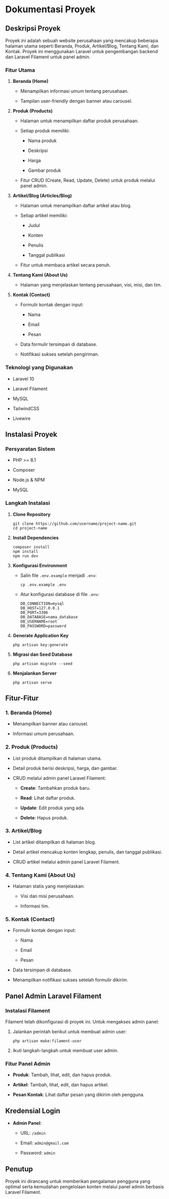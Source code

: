 # Dokumentasi Proyek

## Deskripsi Proyek

Proyek ini adalah sebuah website perusahaan yang mencakup beberapa halaman utama seperti Beranda, Produk, Artikel/Blog,
Tentang Kami, dan Kontak. Proyek ini menggunakan Laravel untuk pengembangan backend dan Laravel Filament untuk panel
admin.

### Fitur Utama

1. **Beranda (Home)**

    - Menampilkan informasi umum tentang perusahaan.

    - Tampilan user-friendly dengan banner atau carousel.

2. **Produk (Products)**

    - Halaman untuk menampilkan daftar produk perusahaan.

    - Setiap produk memiliki:

        - Nama produk

        - Deskripsi

        - Harga

        - Gambar produk

    - Fitur CRUD (Create, Read, Update, Delete) untuk produk melalui panel admin.

3. **Artikel/Blog (Articles/Blog)**

    - Halaman untuk menampilkan daftar artikel atau blog.

    - Setiap artikel memiliki:

        - Judul

        - Konten

        - Penulis

        - Tanggal publikasi

    - Fitur untuk membaca artikel secara penuh.

4. **Tentang Kami (About Us)**

    - Halaman yang menjelaskan tentang perusahaan, visi, misi, dan tim.

5. **Kontak (Contact)**

    - Formulir kontak dengan input:

        - Nama

        - Email

        - Pesan

    - Data formulir tersimpan di database.

    - Notifikasi sukses setelah pengiriman.

### Teknologi yang Digunakan

- Laravel 10

- Laravel Filament

- MySQL

- TailwindCSS

- Livewire

## Instalasi Proyek

### Persyaratan Sistem

- PHP >= 8.1

- Composer

- Node.js & NPM

- MySQL

### Langkah Instalasi

1. **Clone Repository**

   ```
   git clone https://github.com/username/project-name.git
   cd project-name
   ```

2. **Install Dependencies**

   ```
   composer install
   npm install
   npm run dev
   ```

3. **Konfigurasi Environment**

    - Salin file `.env.example` menjadi `.env`:

      ```
      cp .env.example .env
      ```

    - Atur konfigurasi database di file `.env`:

      ```
      DB_CONNECTION=mysql
      DB_HOST=127.0.0.1
      DB_PORT=3306
      DB_DATABASE=nama_database
      DB_USERNAME=root
      DB_PASSWORD=password
      ```

4. **Generate Application Key**

   ```
   php artisan key:generate
   ```

5. **Migrasi dan Seed Database**

   ```
   php artisan migrate --seed
   ```

6. **Menjalankan Server**

   ```
   php artisan serve
   ```

## Fitur-Fitur

### 1. Beranda (Home)

- Menampilkan banner atau carousel.

- Informasi umum perusahaan.

### 2. Produk (Products)

- List produk ditampilkan di halaman utama.

- Detail produk berisi deskripsi, harga, dan gambar.

- CRUD melalui admin panel Laravel Filament:

    - **Create**: Tambahkan produk baru.

    - **Read**: Lihat daftar produk.

    - **Update**: Edit produk yang ada.

    - **Delete**: Hapus produk.

### 3. Artikel/Blog

- List artikel ditampilkan di halaman blog.

- Detail artikel mencakup konten lengkap, penulis, dan tanggal publikasi.

- CRUD artikel melalui admin panel Laravel Filament.

### 4. Tentang Kami (About Us)

- Halaman statis yang menjelaskan:

    - Visi dan misi perusahaan.

    - Informasi tim.

### 5. Kontak (Contact)

- Formulir kontak dengan input:

    - Nama

    - Email

    - Pesan

- Data tersimpan di database.

- Menampilkan notifikasi sukses setelah formulir dikirim.

## Panel Admin Laravel Filament

### Instalasi Filament

Filament telah dikonfigurasi di proyek ini. Untuk mengakses admin panel:

1. Jalankan perintah berikut untuk membuat admin user:

   ```
   php artisan make:filament-user
   ```

2. Ikuti langkah-langkah untuk membuat user admin.

### Fitur Panel Admin

- **Produk**: Tambah, lihat, edit, dan hapus produk.

- **Artikel**: Tambah, lihat, edit, dan hapus artikel.

- **Pesan Kontak**: Lihat daftar pesan yang dikirim oleh pengguna.

## Kredensial Login

- **Admin Panel**:

    - URL: `/admin`

    - Email: `admin@gmail.com`

    - Password: `admin`

## Penutup

Proyek ini dirancang untuk memberikan pengalaman pengguna yang optimal serta kemudahan pengelolaan konten melalui panel
admin berbasis Laravel Filament.
